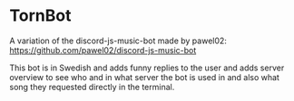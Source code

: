 # TornBot
A variation of the discord-js-music-bot made by pawel02: https://github.com/pawel02/discord-js-music-bot

This bot is in Swedish and adds funny replies to the user and adds server overview to see who and in what server the bot is used in and also what song they requested directly in the terminal.
